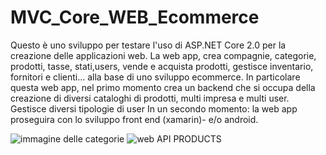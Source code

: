 # MVC_Core_WEB_Ecommerce
Questo è uno sviluppo per testare l'uso di ASP.NET Core 2.0 per la creazione delle applicazioni web.
La web app, crea compagnie, categorie, prodotti, tasse, stati,users, vende e acquista prodotti, gestisce inventario, fornitori e clienti... alla base di uno sviluppo ecommerce.
In particolare questa web app, nel primo momento crea un backend che si occupa della creazione di diversi cataloghi di prodotti,
multi impresa e multi user.
Gestisce diversi tipologie di user
In un secondo momento: la web app proseguira con lo sviluppo front end (xamarin)- e/o android.

![immagine delle categorie](https://github.com/mobappdev13/MVC_Core_WEB_Ecommerce/blob/newEcommerce/Categories.PNG)
![web API PRODUCTS](https://github.com/mobappdev13/MVC_Core_WEB_Ecommerce/blob/newEcommerce/ApiProducts.PNG)

